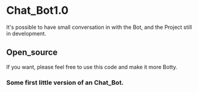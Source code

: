 

# Chat_Bot1.0

It's possible to have small conversation in with the Bot, and the Project still in development.

## Open_source

If you want, please feel free to use this code and make it more Botty.

### Some first little version of an Chat_Bot.
